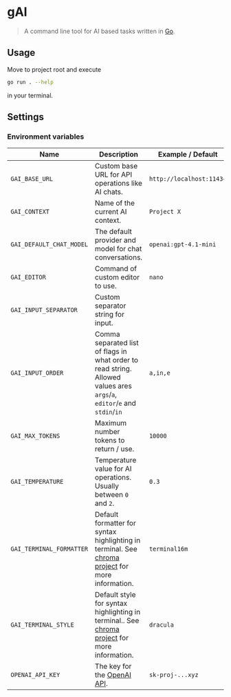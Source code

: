 # gAI

> A command line tool for AI based tasks written in [Go](https://go.dev).

## Usage

Move to project root and execute

```bash
go run . --help
```

in your terminal.

## Settings

### Environment variables

| Name                     | Description                                                                                                                                                    | Example / Default        |
| ------------------------ | -------------------------------------------------------------------------------------------------------------------------------------------------------------- | ------------------------ |
| `GAI_BASE_URL`           | Custom base URL for API operations like AI chats.                                                                                                              | `http://localhost:11434` |
| `GAI_CONTEXT`            | Name of the current AI context.                                                                                                                                | `Project X`              |
| `GAI_DEFAULT_CHAT_MODEL` | The default provider and model for chat conversations.                                                                                                         | `openai:gpt-4.1-mini`    |
| `GAI_EDITOR`             | Command of custom editor to use.                                                                                                                               | `nano`                   |
| `GAI_INPUT_SEPARATOR`    | Custom separator string for input.                                                                                                                             | ` `                      |
| `GAI_INPUT_ORDER`        | Comma separated list of flags in what order to read string. Allowed values ares `args`/`a`, `editor`/`e` and `stdin`/`in`                                      | `a,in,e`                 |
| `GAI_MAX_TOKENS`         | Maximum number tokens to return / use.                                                                                                                         | `10000`                  |
| `GAI_TEMPERATURE`        | Temperature value for AI operations. Usually between `0` and `2`.                                                                                              | `0.3`                    |
| `GAI_TERMINAL_FORMATTER` | Default formatter for syntax highlighting in terminal. See [chroma project](https://github.com/alecthomas/chroma/tree/master/formatters) for more information. | `terminal16m`            |
| `GAI_TERMINAL_STYLE`     | Default style for syntax highlighting in terminal.. See [chroma project](https://github.com/alecthomas/chroma/tree/master/styles) for more information.        | `dracula`                |
| `OPENAI_API_KEY`         | The key for the [OpenAI API](https://help.openai.com/en/articles/4936850-where-do-i-find-my-openai-api-key).                                                   | `sk-proj-...xyz`         |
